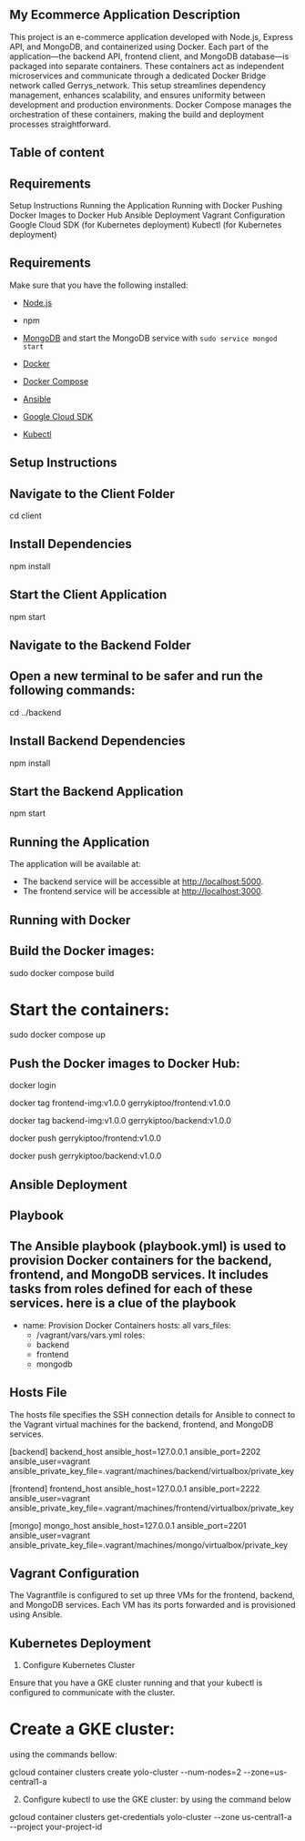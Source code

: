 ##  My Ecommerce Application Description
This project is an e-commerce application developed with Node.js, Express API, and MongoDB, and containerized using Docker. Each part of the application—the backend API, frontend client, and MongoDB database—is packaged into separate containers. These containers act as independent microservices and communicate through a dedicated Docker Bridge network called Gerrys_network. This setup streamlines dependency management, enhances scalability, and ensures uniformity between development and production environments. Docker Compose manages the orchestration of these containers, making the build and deployment processes straightforward.

## Table of content
## Requirements
Setup Instructions
Running the Application
Running with Docker
Pushing Docker Images to Docker Hub
Ansible Deployment
Vagrant Configuration
Google Cloud SDK (for Kubernetes deployment)
Kubectl (for Kubernetes deployment)
## Requirements

Make sure that you have the following installed:


- [Node.js](https://www.digitalocean.com/community/tutorials/how-to-install-node-js-on-ubuntu-18-04)

- npm

- [MongoDB](https://docs.mongodb.com/manual/tutorial/install-mongodb-on-ubuntu/) and start the MongoDB service with `sudo service mongod start`

- [Docker](https://docs.docker.com/get-docker/)

- [Docker Compose](https://docs.docker.com/compose/install/)

- [Ansible](https://docs.ansible.com/ansible/latest/installation_guide/intro_installation.html)

- [Google Cloud SDK](https://cloud.google.com/sdk/docs/install)

- [Kubectl](https://kubernetes.io/docs/tasks/tools/install-kubectl/)

 ## Setup Instructions

## Navigate to the Client Folder

 cd client

## Install Dependencies

npm install

## Start the Client Application

npm start

## Navigate to the Backend Folder
## Open a new terminal to be safer and run the following commands:

cd ../backend

## Install Backend Dependencies

npm install

## Start the Backend Application

npm start

##  Running the Application
The application will be available at:

- The backend service will be accessible at [http://localhost:5000](http://localhost:5000).
- The frontend service will be accessible at [http://localhost:3000](http://localhost:3000).

  

##  Running with Docker

## Build the Docker images:

sudo docker compose build

# Start the containers:
 
sudo docker compose up
 
 ## Push the Docker images to Docker Hub:

docker login

docker tag frontend-img:v1.0.0 gerrykiptoo/frontend:v1.0.0

docker tag backend-img:v1.0.0 gerrykiptoo/backend:v1.0.0

docker push gerrykiptoo/frontend:v1.0.0

docker push gerrykiptoo/backend:v1.0.0

## Ansible Deployment

## Playbook
The Ansible playbook (playbook.yml) is used to provision Docker containers for the backend, frontend, and MongoDB services. It includes tasks from roles defined for each of these services.
here is a clue of the playbook
---
- name: Provision Docker Containers
  hosts: all
  vars_files:
    - /vagrant/vars/vars.yml
  roles:
    - backend
    - frontend
    - mongodb

## Hosts File

The hosts file specifies the SSH connection details for Ansible to connect to the Vagrant virtual machines for the backend, frontend, and MongoDB services.

[backend]
backend_host ansible_host=127.0.0.1 ansible_port=2202 ansible_user=vagrant ansible_private_key_file=.vagrant/machines/backend/virtualbox/private_key

[frontend]
frontend_host ansible_host=127.0.0.1 ansible_port=2222 ansible_user=vagrant ansible_private_key_file=.vagrant/machines/frontend/virtualbox/private_key

[mongo]
mongo_host ansible_host=127.0.0.1 ansible_port=2201 ansible_user=vagrant ansible_private_key_file=.vagrant/machines/mongo/virtualbox/private_key


## Vagrant Configuration

The Vagrantfile is configured to set up three VMs for the frontend, backend, and MongoDB services. Each VM has its ports forwarded and is provisioned using Ansible.


## Kubernetes Deployment

1. Configure Kubernetes Cluster

Ensure that you have a GKE cluster running and that your kubectl is 
configured to communicate with the cluster.
# Create a GKE cluster:
using the commands bellow:

gcloud container clusters create yolo-cluster --num-nodes=2 --zone=us-central1-a

 2. Configure kubectl to use the GKE cluster:
 by using the command below

gcloud container clusters get-credentials yolo-cluster --zone us-central1-a --project your-project-id


